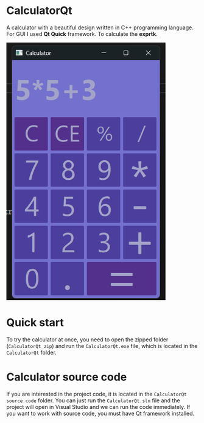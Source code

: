 # CalculatorQt
A calculator with a beautiful design written in C++ programming language. For GUI I used **Qt Quick** framework. To calculate the **exprtk**.

![Image alt](https://github.com/sh4man4ik/CalculatorQt/blob/main/CalculatorScreenshot.png)

# Quick start
To try the calculator at once, you need to open the zipped folder (`CalculatorQt_zip`) and run the `CalculatorQt.exe` file, which is located in the `CalculatorQt` folder.

# Calculator source code
If you are interested in the project code, it is located in the `CalculatorQt source code` folder. You can just run the `CalculatorQt.sln` file and the project will open in Visual Studio and we can run the code immediately. If you want to work with source code, you must have Qt framework installed.
